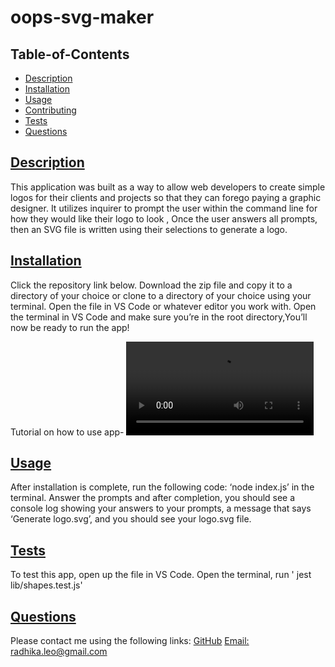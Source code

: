 # oops-svg-maker

## Table-of-Contents
* [Description](#description)
* [Installation](#installation)
* [Usage](#usage)
* [Contributing](#contributing)
* [Tests](#tests)
* [Questions](#questions)

## [Description](#table-of-contents)
This application was built as a way to allow  web developers to create simple logos for their clients and projects so that they can forego paying a graphic designer. It utilizes inquirer to prompt the user within the command line for how they would like their logo to look , Once the user answers all prompts, then an SVG file is written using their selections to generate a logo. 

## [Installation](#table-of-contents)
Click the repository link below. Download the zip file and copy it to a directory of your choice or clone to a directory of your choice using your terminal. Open the file in VS Code or whatever editor you work with. Open the terminal in VS Code and make sure you’re in the root directory,You’ll now be ready to run the app!

Tutorial on how to use app- ![](/examples/recordingsvg.mov)

## [Usage](#table-of-contents)
After installation is complete, run the following code: ‘node index.js’ in the terminal. Answer the prompts and after completion, you should see a console log showing your answers to your prompts, a message that says ‘Generate logo.svg’, and you should see your logo.svg file.

## [Tests](#table-of-contents)
To test this app, open up the file in VS Code. Open the terminal, run ' jest lib/shapes.test.js' 
## [Questions](#table-of-contents)
Please contact me using the following links:
[GitHub](https://github.com/radhikabandi)
[Email: radhika.leo@gmail.com](mailto:radhika.leo@gmail.com)
